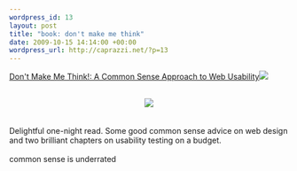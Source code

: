 ```yaml
--- 
wordpress_id: 13
layout: post
title: "book: don't make me think"
date: 2009-10-15 14:14:00 +00:00
wordpress_url: http://caprazzi.net/?p=13
---
```

[Don't Make Me Think!: A Common Sense Approach to Web Usability](http://www.amazon.co.uk/gp/product/0321344758?ie=UTF8&tag=mattcapr-21&linkCode=as2&camp=1634&creative=19450&creativeASIN=0321344758)![](http://www.assoc-amazon.co.uk/e/ir?t=mattcapr-21&l=as2&o=2&a=0321344758)<br /><br /><div class="separator" style="clear: both; text-align: center;">[![](http://ecx.images-amazon.com/images/I/51W8l2Zy3WL._BO2,204,203,200_PIsitb-sticker-arrow-click,TopRight,35,-76_AA240_SH20_OU02_.jpg)](http://www.amazon.co.uk/gp/product/0321344758?ie=UTF8&tag=mattcapr-21&linkCode=as2&camp=1634&creative=19450&creativeASIN=0321344758)<br /></div><br /><br />Delightful one-night read. Some good common sense advice on web design and two brilliant chapters on usability testing on a budget.<br /><br />common sense is underrated<br /><br /><br /><br /><div class="separator" style="clear: both; text-align: center;"><br /></div>
